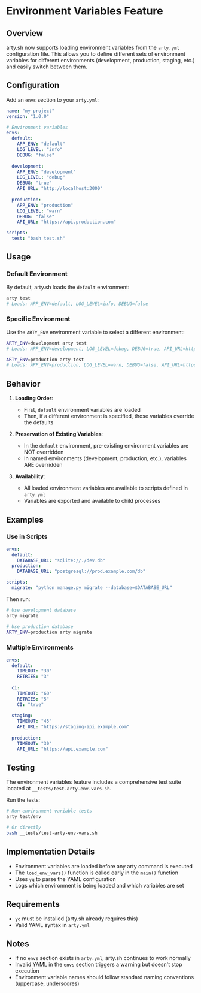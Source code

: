 # Environment Variables Feature

## Overview

arty.sh now supports loading environment variables from the `arty.yml` configuration file. This allows you to define different sets of environment variables for different environments (development, production, staging, etc.) and easily switch between them.

## Configuration

Add an `envs` section to your `arty.yml`:

```yaml
name: "my-project"
version: "1.0.0"

# Environment variables
envs:
  default:
    APP_ENV: "default"
    LOG_LEVEL: "info"
    DEBUG: "false"
  
  development:
    APP_ENV: "development"
    LOG_LEVEL: "debug"
    DEBUG: "true"
    API_URL: "http://localhost:3000"
  
  production:
    APP_ENV: "production"
    LOG_LEVEL: "warn"
    DEBUG: "false"
    API_URL: "https://api.production.com"

scripts:
  test: "bash test.sh"
```

## Usage

### Default Environment

By default, arty.sh loads the `default` environment:

```bash
arty test
# Loads: APP_ENV=default, LOG_LEVEL=info, DEBUG=false
```

### Specific Environment

Use the `ARTY_ENV` environment variable to select a different environment:

```bash
ARTY_ENV=development arty test
# Loads: APP_ENV=development, LOG_LEVEL=debug, DEBUG=true, API_URL=http://localhost:3000

ARTY_ENV=production arty test
# Loads: APP_ENV=production, LOG_LEVEL=warn, DEBUG=false, API_URL=https://api.production.com
```

## Behavior

1. **Loading Order**: 
   - First, `default` environment variables are loaded
   - Then, if a different environment is specified, those variables override the defaults

2. **Preservation of Existing Variables**:
   - In the `default` environment, pre-existing environment variables are NOT overridden
   - In named environments (development, production, etc.), variables ARE overridden

3. **Availability**: 
   - All loaded environment variables are available to scripts defined in `arty.yml`
   - Variables are exported and available to child processes

## Examples

### Use in Scripts

```yaml
envs:
  default:
    DATABASE_URL: "sqlite://./dev.db"
  production:
    DATABASE_URL: "postgresql://prod.example.com/db"

scripts:
  migrate: "python manage.py migrate --database=$DATABASE_URL"
```

Then run:
```bash
# Use development database
arty migrate

# Use production database
ARTY_ENV=production arty migrate
```

### Multiple Environments

```yaml
envs:
  default:
    TIMEOUT: "30"
    RETRIES: "3"
  
  ci:
    TIMEOUT: "60"
    RETRIES: "5"
    CI: "true"
  
  staging:
    TIMEOUT: "45"
    API_URL: "https://staging-api.example.com"
  
  production:
    TIMEOUT: "30"
    API_URL: "https://api.example.com"
```

## Testing

The environment variables feature includes a comprehensive test suite located at `__tests/test-arty-env-vars.sh`.

Run the tests:
```bash
# Run environment variable tests
arty test/env

# Or directly
bash __tests/test-arty-env-vars.sh
```

## Implementation Details

- Environment variables are loaded before any arty command is executed
- The `load_env_vars()` function is called early in the `main()` function
- Uses `yq` to parse the YAML configuration
- Logs which environment is being loaded and which variables are set

## Requirements

- `yq` must be installed (arty.sh already requires this)
- Valid YAML syntax in `arty.yml`

## Notes

- If no `envs` section exists in `arty.yml`, arty.sh continues to work normally
- Invalid YAML in the `envs` section triggers a warning but doesn't stop execution
- Environment variable names should follow standard naming conventions (uppercase, underscores)
